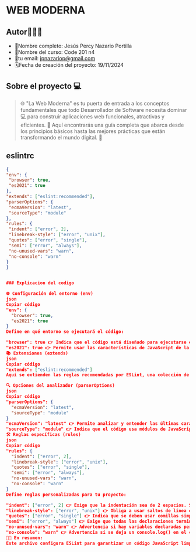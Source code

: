 # WEB MODERNA

## Autor👨🏽‍💻

* 🫡Nombre completo: Jesús Percy Nazario Portilla
* 📒Nombre del curso: Code 201 n4
* 📧tu email: jpnazariop@gmail.com
* 🗓️Fecha de creación del proyecto: 19/11/2024

## Sobre el proyecto 💻

> 🌐 "La Web Moderna" es tu puerta de entrada a los conceptos fundamentales que todo Desarrollador de Software necesita dominar 💻 para construir aplicaciones web funcionales, atractivas y eficientes. 🌟 Aquí encontrarás una guía completa que abarca desde los principios básicos hasta las mejores prácticas que están transformando el mundo digital. 🚀

## eslintrc

``` json
{
"env": {
 "browser": true,
 "es2021": true
},
"extends": ["eslint:recommended"],
"parserOptions": {
 "ecmaVersion": "latest",
 "sourceType": "module"
},
"rules": {
 "indent": ["error", 2],
 "linebreak-style": ["error", "unix"],
 "quotes": ["error", "single"],
 "semi": ["error", "always"],
 "no-unused-vars": "warn",
 "no-console": "warn"
}
}


### Explicacion del codigo

🌐 Configuración del entorno (env)
json
Copiar código
"env": {
  "browser": true,
  "es2021": true
}
Define en qué entorno se ejecutará el código:

"browser": true 👉 Indica que el código está diseñado para ejecutarse en navegadores web, por lo que entiende variables globales como window o document.
"es2021": true 👉 Permite usar las características de JavaScript de la versión ECMAScript 2021 (como Promise.allSettled o el operador lógico nullish).
📚 Extensiones (extends)
json
Copiar código
"extends": ["eslint:recommended"]
Aquí se extienden las reglas recomendadas por ESLint, una colección de reglas básicas para mantener buenas prácticas de codificación.

🔍 Opciones del analizador (parserOptions)
json
Copiar código
"parserOptions": {
  "ecmaVersion": "latest",
  "sourceType": "module"
}
"ecmaVersion": "latest" 👉 Permite analizar y entender las últimas características de JavaScript.
"sourceType": "module" 👉 Indica que el código usa módulos de JavaScript (import/export), común en aplicaciones modernas.
🛠️ Reglas específicas (rules)
json
Copiar código
"rules": {
  "indent": ["error", 2],
  "linebreak-style": ["error", "unix"],
  "quotes": ["error", "single"],
  "semi": ["error", "always"],
  "no-unused-vars": "warn",
  "no-console": "warn"
}
Define reglas personalizadas para tu proyecto:

"indent": ["error", 2] 👉 Exige que la indentación sea de 2 espacios. Si no se cumple, marcará un error.
"linebreak-style": ["error", "unix"] 👉 Obliga a usar saltos de línea estilo Unix (\n), típico en Linux/macOS.
"quotes": ["error", "single"] 👉 Indica que se deben usar comillas simples (') para las cadenas.
"semi": ["error", "always"] 👉 Exige que todas las declaraciones terminen con punto y coma (;).
"no-unused-vars": "warn" 👉 Advertencia si hay variables declaradas pero no usadas.
"no-console": "warn" 👉 Advertencia si se deja un console.log() en el código.
🧑‍💻 En resumen:
Este archivo configura ESLint para garantizar un código JavaScript limpio, consistente y libre de errores comunes, con reglas específicas para el entorno del navegador y estándares modernos. Es una herramienta útil para mantener la calidad del código en equipos de desarrollo. 🚀